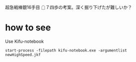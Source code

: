 超急戦棒銀16手目 ☖７四歩の考案。深く掘り下げたが難しいか？  

# how to see
Use Kifu-notebook  
```
start-process -filepath kifu-notebook.exe -argumentlist newHighSpeed.jkf
```
